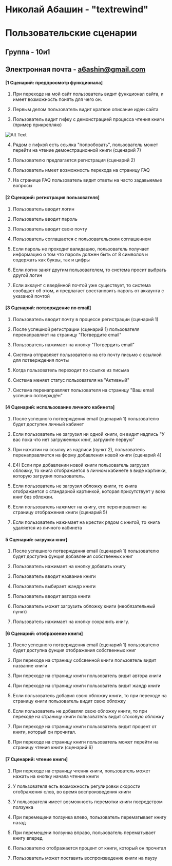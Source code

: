 # Николай Абашин - "textrewind"
# Пользовательские сценарии
## Группа - 10и1
## Электронная почта - a6ashin@gmail.com

#### [1 Сценарий: предпросмотр функционала]

1) При переходе на мой сайт пользователь видит функционал сайта, и имеет возможность понять для чего он.

2) Первым делом пользователь видит краткое описание идеи сайта

3) Пользователь видит гифку с демонстрацией процесса чтения книги (пример прикрепляю)

![Alt Text](http://nifty.stanford.edu/2015/posera-speed-reader/img/spritz3.gif)

4) Рядом с гифкой есть ссылка "попробовать", пользователь может перейти на чтение демонстрационной книги (сценарий 7)

5) Пользователю предлагается регистрация (сценарий 2)

6) Пользователь имеет возможность перехода на страницу FAQ

7) На странице FAQ пользователь видит ответы на часто задавыемые вопросы


#### [2 Сценарий: регистрация пользователя]

1) Пользователь вводит логин

2) Пользователь вводит пароль

3) Пользователь вводит свою почту

4) Пользователь соглашается с пользовательским соглашением

5) Если пароль не проходит валидацию, пользователь получает информацию о том что пароль должен быть от 8 символов и содержать как буквы, так и цифры

6) Если логин занят другим пользователем, то система просит выбрать другой логин

7) Если аккаунт с введённой почтой уже существует, то система сообщает об этом, и предлагает восстановить пароль от аккаунта с указаной почтой

#### [3 Сценарий: потверждение по email]

1) Пользователь вводит почту в процессе регистрации (сценарий 1)

2) После успешной регистрации (сценарий 1) пользователя перенаправляет на страницу "Потвердите email"

3) Пользователь нажимает на кнопку "Потвердить email"

4) Система отправляет пользователю на его почту письмо с ссылкой для потверждения почты

5) Когда пользователь переходит по ссылке из письма

6) Система меняет статус пользователя на "Активный"

7) Система перенаправляет пользователя на страницу "Ваш email успешно потверждён"

#### [4 Сценарий: использование личного кабинета]

1) После успешного потверждения email (сценарий 1) пользователю будет доступен личный кабинет

2) Если пользователь не загрузил ни одной книги, он видит надпись "У вас пока что нет загруженных книг, загрузите первую"

3) При нажатии на ссылку из надписи (пункт 2), пользователь перенаправляется на форму добавления новой книги (сценарий 4)

4) Е4) Если при добавлении новой книги пользователь загрузил обложку, то книга отображается в личном кабинете в виде картинки, которую загрузил пользователь.

5) Если пользователь не загрузил обложку книги, то книга отображается с стандарной картинкой, которая присутствует у всех книг без обложки.

6) Если пользователь нажимет на книгу, его перенправляет на страницу отображения книги (сценарий 5)

7) Если пользователь нажимает на крестик рядом с книгой, то книга удаляется из личного кабинета


#### 5 Сценарий: загрузка книг]

1) После успешного потверждения email (сценарий 1) пользователю будет доступна фунция добавления собственных книг

2) Пользователь нажимает на кнопку добавить книгу

3) Пользователь вводит название книги

4) Пользователь выбирает жандр книги

5) Пользователь вводит автора книги

6) Пользователь может загрузить обложку книги (необязательный пункт)

7) Пользователь нажимает на кнопку сохранить книгу.



#### [6 Сценарий: отображение книги]

1) После успешного потверждения email (сценарий 1) пользователю будет доступна фунция отображения собственных книг

2) При переходе на страницу собсвенной книги пользовтель видит название книги

3) При переходе на страницу книги пользователь видит автора книги

4) При переходе на страницу книги пользователь видит жандр книги

5) Если пользователь добавил свою обложку книги, то при переходе на страницу книги пользователь видит свою обложку

6) Если пользователь не добавлял свою обложку книги, то при переходе на страницу книги пользователь видит стоковую обложку

7) При переходе на страницу книги пользователь видит процент от книги, который он прочитал.

8) При переходе на страницу книги пользователь может перейти на страницу чтения книги (сценарий 6)



#### [7 Сценарий: чтение книги]

1) При переходе на страницу чтения книги, пользователь может нажать на кнопку начала чтения книги

2) У пользователя есть возможность регулировки скорости отображения слов, во время воспроизведения книги

3) У пользователя имеет возможность перемотки книги посредством ползунка

4) При перемещени ползунка влево, пользователь перематывает книгу назад

5) При перемещени ползунка вправо, пользователь перематывает книгу вперед

6) Пользователю отображается процент от книги, который он прочитал

7) Пользователь может поставить воспроизведение книги на паузу

